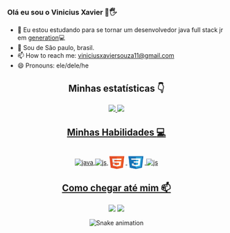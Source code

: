 ### Olá eu sou o Vinicius Xavier 👋:raised_hand_with_fingers_splayed:

- 🌱 Eu estou estudando para se tornar um desenvolvedor java full stack jr em [generation](https://brazil.generation.org/):computer:
- 🏡 Sou de São paulo, brasil.
- 📫 How to reach me: viniciusxaviersouza11@gmail.com
- 😄 Pronouns: ele/dele/he

<div align="center">
  
  ## Minhas estatísticas :point_down:
  
  </div>
  
  
<div align="center">
  <a href="https://github.com/ViniciusSXavier999">
  <img width="48%" src="https://github-readme-stats.vercel.app/api?username=ViniciusSXavier999&show_icons=true&theme=highcontrast&include_all_commits=true&count_private=true"/>
  <img width="48%" src="https://github-readme-stats.vercel.app/api/top-langs/?username=ViniciusSXavier999&layout=compact&langs_count=16&theme=highcontrast"/>
</div>
<div align="center">
  
 ## Minhas Habilidades :computer:
  
  </div>
  <div align="center">                                               
  <div style="display: inline_block"><br>
  <img align="center" alt="java" height="50" width="40" src="https://cdn.jsdelivr.net/gh/devicons/devicon/icons/java/java-original-wordmark.svg">
  <img align="center" alt="js" height="50" width="40" src="https://cdn.jsdelivr.net/gh/devicons/devicon/icons/php/php-original.svg">
  <img align="center" alt="HTML" height="30" width="40" src="https://raw.githubusercontent.com/devicons/devicon/master/icons/html5/html5-original.svg">
  <img align="center" alt="CSS" height="30" width="40" src="https://raw.githubusercontent.com/devicons/devicon/master/icons/css3/css3-original.svg">
  <img align="center" alt="js" height="30" width="40" src="https://cdn.jsdelivr.net/gh/devicons/devicon/icons/javascript/javascript-original.svg">
  
</div>
  </div>
  
  <div align="center">
    
  ##  Como chegar até mim 📫
    
  </div>
  
  <div>
    <div align="center">
  <a href = "mailto:viniciusxaviersouza11@gmail.com"><img src="https://img.shields.io/badge/-Gmail-%23333?style=for-the-badge&logo=gmail&logoColor=white" target="_blank"></a>
  <a href="https://www.linkedin.com/in/vinicius-xavier-442956217/" target="_blank"><img src="https://img.shields.io/badge/-LinkedIn-%230077B5?style=for-the-badge&logo=linkedin&logoColor=white" target="_blank"></a> 
      
  </div>
  </div>
  
  <div align="center">
    
   ![Snake animation](https://github.com/ViniciusSXavier999/ViniciusSXavier999/blob/output/github-contribution-grid-snake.svg)
      
  </div>  
    
